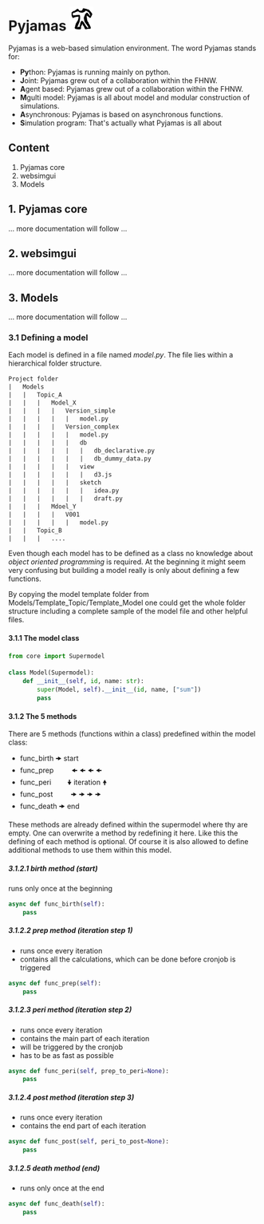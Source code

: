 # Pyjamas ![alt text](https://raw.githubusercontent.com/schmocker/Pyjamas/master/FlaskApp/static/images/favicon48.png "Logo Title Text 1")
Pyjamas is a web-based simulation environment. The word Pyjamas stands for:

* **Py**thon: Pyjamas is running mainly on python.
* **J**oint: Pyjamas grew out of a collaboration within the FHNW.
* **A**gent based: Pyjamas grew out of a collaboration within the FHNW.
* **M**gulti model: Pyjamas is all about model and modular construction of simulations.
* **A**synchronous: Pyjamas is based on asynchronous functions.
* **S**imulation program: That's actually what Pyjamas is all about

## Content
1. Pyjamas core
1. websimgui
1. Models

## 1. Pyjamas core
... more documentation will follow ...

## 2. websimgui
... more documentation will follow ...

## 3. Models
... more documentation will follow ...

### 3.1 Defining a model
Each model is defined in a file named *model.py*. The file lies within a hierarchical folder structure.
```
Project folder
|   Models
|   |   Topic_A
|   |   |   Model_X
|   |   |   |   Version_simple
|   |   |   |   |   model.py
|   |   |   |   Version_complex
|   |   |   |   |   model.py
|   |   |   |   |   db
|   |   |   |   |   |   db_declarative.py
|   |   |   |   |   |   db_dummy_data.py
|   |   |   |   |   view
|   |   |   |   |   |   d3.js
|   |   |   |   |   sketch
|   |   |   |   |   |   idea.py
|   |   |   |   |   |   draft.py
|   |   |   Mdoel_Y
|   |   |   |   V001
|   |   |   |   |   model.py
|   |   Topic_B
|   |   |   ....
```

Even though each model has to be defined as a class no knowledge about *object oriented programming* is required. At the
beginning it might seem very confusing but building a model really is only about defining a few functions.

By copying the model template folder from Models/Template_Topic/Template_Model one could get the whole folder structure
including a complete sample of the model file and other helpful files.

#### 3.1.1 The model class

```python
from core import Supermodel

class Model(Supermodel):
    def __init__(self, id, name: str):
        super(Model, self).__init__(id, name, ["sum"])
        pass
```

#### 3.1.2 The 5 methods
There are 5 methods (functions within a class) predefined within the model class:

* func_birth 🠞 start
* func_prep  &emsp;&emsp; 🠜  🠜  🠜  🠜
* func_peri  &emsp;&emsp;🠟 iteration  🠝
* func_post  &emsp;&emsp; 🠞  🠞  🠞  🠞
* func_death 🠞 end

These methods are already defined within the supermodel where thy are empty. One can overwrite a method by
redefining it here. Like this the defining of each method is optional. Of course it is also allowed to define
additional methods to use them within this model.

##### 3.1.2.1 birth method (start)
runs only once at the beginning
```python
async def func_birth(self):
    pass
```

##### 3.1.2.2 prep method (iteration step 1)
* runs once every iteration
* contains all the calculations, which can be done before cronjob is triggered
```python
async def func_prep(self):
    pass
```

##### 3.1.2.3 peri method (iteration step 2)
* runs once every iteration
* contains the main part of each iteration
* will be triggered by the cronjob
* has to be as fast as possible
```python
async def func_peri(self, prep_to_peri=None):
    pass
```

##### 3.1.2.4 post method (iteration step 3)
* runs once every iteration
* contains the end part of each iteration
```python
async def func_post(self, peri_to_post=None):
    pass
```

##### 3.1.2.5 death method (end)
* runs only once at the end
```python
async def func_death(self):
    pass
```